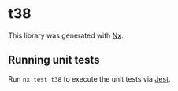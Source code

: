 # t38

This library was generated with [Nx](https://nx.dev).

## Running unit tests

Run `nx test t38` to execute the unit tests via [Jest](https://jestjs.io).
